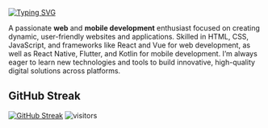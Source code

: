 
[![Typing SVG](https://readme-typing-svg.demolab.com?font=Jetbrains+Mono&pause=1000&width=435&lines=Hi%2C+I'm+Firman+Ardiansyah;Hi%2C+I'm+Web+Developer;Hi%2C+I'm+Mobile+Developer)](https://git.io/typing-svg)

A passionate **web** and **mobile development** enthusiast focused on creating dynamic, user-friendly websites and applications. Skilled in HTML, CSS, JavaScript, and frameworks like React and Vue for web development, as well as React Native, Flutter, and Kotlin for mobile development. I’m always eager to learn new technologies and tools to build innovative, high-quality digital solutions across platforms.

## GitHub Streak
[![GitHub Streak](https://streak-stats.demolab.com?user=fireeemaan&theme=dark&hide_border=true&date_format=j%20M%5B%20Y%5D)](https://git.io/streak-stats)
![visitors](https://komarev.com/ghpvc/?username=fireeemaan&style=flat-square&color=blue)


